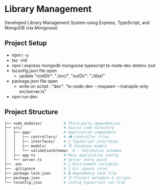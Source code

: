 # Library Management

Developed Library Management System using Express, TypeScript, and MongoDB (via Mongoose)

## Project Setup

- npm i -y
- tsc -init
- npm i express mongodb mongoose typescript ts-node-dev dotenv zod
- tsconfig.json file open
    - update "rootDir": "./src/", "outDir": "./dist/"
- package.json file open
    - write on script : "dev": "ts-node-dev --respawn --transpile-only src/server.ts"
- npm run dev

## Project Structure

```bash
├── node_modules/          # Third-party dependencies
├── src/                   # Source code directory
│   ├── app/               # Application components
│   │   ├── controllers/   # 🎮 Controller files
│   │   ├── interfaces/    # 📜 TypeScript interfaces
│   │   ├── models/        # 🏗️ Database models
│   │   └── validationSchema/  # ✅ Validation schemas
│   ├── app.ts             # Main application config
│   └── server.ts          # Server entry point
├── .env                   # 🌱 Environment variables
├── .gitignore             # 🙈 Git ignore rules
├── package-lock.json      # 🔒 Dependency lock file
├── package.json           # 📦 Project metadata & scripts
└── tsconfig.json          # config typescript run file
